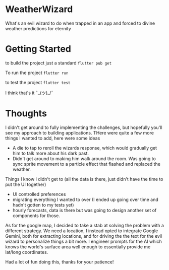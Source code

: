 # WeatherWizard

What's an evil wizard to do when trapped in an app and forced to divine weather predictions for eternity

# Getting Started

to build the project just a standard
`flutter pub get`

To run the project
`flutter run`

to test the project
`flutter test`

I think that's it ¯\_(ツ)\_/¯

# Thoughts

I didn't get around to fully implementing the challenges, but hopefully you'll see my approach to building applications. THere were quite a few more things I wanted to add, here were some ideas

- A die to tap to reroll the wizards response, which would gradually get him to talk more about his dark past.
- Didn't get around to making him walk around the room. Was going to sync sprite movement to a particle effect that flashed and replaced the weather.

Things I know I didn't get to (all the data is there, just didn't have the time to put the UI together)

- UI controlled preferences
- migrating everything I wanted to over (I ended up going over time and hadn't gotten to my tests yet)
- hourly forecasts, data is there but was going to design another set of components for those.

As for the google map, I decided to take a stab at solving the problem with a different strategy. We need a location, I instead opted to integrate Google Gemini, both for extracting locations, and for driving the the text for the evil wizard to personalize things a bit more. I engineer prompts for the AI which knows the world's surface area well enough to essentially provide me lat/long coordinates.

Had a lot of fun doing this, thanks for your patience!
